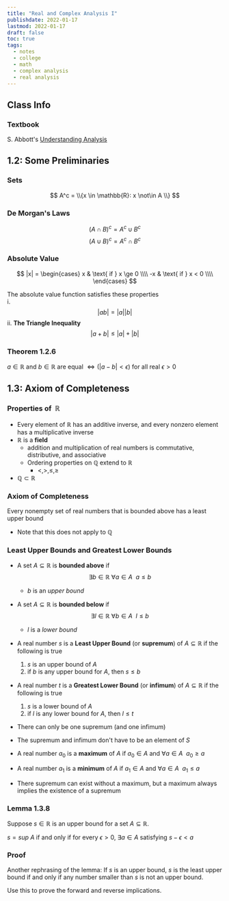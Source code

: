 ```yaml
---
title: "Real and Complex Analysis I"
publishdate: 2022-01-17
lastmod: 2022-01-17
draft: false
toc: true
tags:
  - notes
  - college
  - math
  - complex analysis
  - real analysis
---
```


## Class Info
### Textbook
S. Abbott's [Understanding Analysis](https://link.springer.com/book/10.1007/978-1-4939-2712-8)

## 1.2: Some Preliminaries
### Sets
$$
A^c = \\{x \in \mathbb{R}: x \not\in A \\}
$$ 
### De Morgan's Laws
$$
(A \cap B)^c = A^c \cup B^c
$$ 
$$
(A \cup B)^c = A^c \cap B^c
$$ 

### Absolute Value
$$
|x| = \begin{cases}
  x & \text{ if } x \ge 0 \\\\
  -x & \text{ if } x < 0 \\\\
\end{cases}
$$ 

The absolute value function satisfies these properties  
i. 
$$ |ab| = |a | |b| $$ 
ii. **The Triangle Inequality**
$$ |a+b| \le |a| + |b|$$

### Theorem 1.2.6
$a \in \mathbb{R}$ and $b \in \mathbb{R}$ are equal $\iff (|a - b| < \epsilon)$ for all real $\epsilon > 0$

## 1.3: Axiom of Completeness
### Properties of $\ \mathbb{R}$
* Every element of $\mathbb{R}$ has an additive inverse, and every nonzero element has a multiplicative inverse
* $\mathbb{R}$ is a **field**
  * addition and multiplication of real numbers is commutative, distributive, and associative
  * Ordering properties on $\mathbb{Q}$ extend to $\mathbb{R}$
    * $<, >, \le, \ge$
*  $\mathbb{Q} \subset \mathbb{R}$

### Axiom of Completeness
Every nonempty set of real numbers that is bounded above has a least upper bound

* Note that this does not apply to $\mathbb{Q}$

### Least Upper Bounds and Greatest Lower Bounds
* A set $A \subseteq \mathbb{R}$ is **bounded above** if $$
\exists b \in \mathbb{R} \   \forall a \in A \ \ a \le b
$$ 
  * $b$ is an *upper bound*
* A set $A \subseteq \mathbb{R}$ is **bounded below** if $$
\exists l \in \mathbb{R} \   \forall b \in A \ \ l \le b$$
  * $l$ is a *lower bound*

* A real number $s$ is a **Least Upper Bound** (or **supremum**) of $A \subseteq \mathbb{R}$ if the following is true
  1. $s$ is an upper bound of $A$
  2. if $b$ is any upper bound for $A$, then  $s \le b$

* A real number $t$ is a **Greatest Lower Bound** (or **infimum**) of $A \subseteq \mathbb{R}$ if the following is true
  1. $s$ is a lower bound of $A$
  2. if $l$ is any lower bound for $A$, then  $l \le t$
* There can only be one supremum (and one infimum)
* The supremum and infimum don't have to be an element of $S$

* A real number $a_0$ is a **maximum** of $A$ if  $a_0 \in A$ and  $\forall a \in A \ \ a_0 \ge a$
* A real number $a_1$ is a **minimum** of $A$ if  $a_1 \in A$ and  $\forall a \in A \ \ a_1 \le a$
* There supremum can exist without a maximum, but a maximum always implies the existence of a supremum

### Lemma 1.3.8
Suppose $s \in \mathbb{R}$ is an upper bound for a set $A \subseteq \mathbb{R}$.  

$s = sup \ A$ if and only if for every $\epsilon > 0$, $\exists a \in A$ satisfying $s - \epsilon < a$ 
 
### Proof
Another rephrasing of the lemma: If $s$ is an upper bound, $s$ is the least upper bound if and only if any number smaller than $s$ is not an upper bound.  

Use this to prove the forward and reverse implications.
